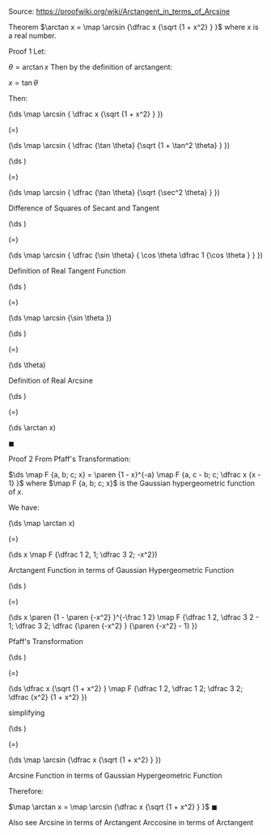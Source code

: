 # 

Source: https://proofwiki.org/wiki/Arctangent_in_terms_of_Arcsine



Theorem
$\arctan x = \map \arcsin {\dfrac x {\sqrt {1 + x^2} } }$
where $x$ is a real number.


Proof 1
Let: 

$\theta = \arctan x$
Then by the definition of arctangent:

$x = \tan \theta$

Then: 














\(\ds \map \arcsin { \dfrac x {\sqrt {1 + x^2} }  }\)

\(=\)







\(\ds \map \arcsin { \dfrac {\tan \theta} {\sqrt {1 + \tan^2 \theta} }  }\)




















\(\ds \)

\(=\)







\(\ds \map \arcsin { \dfrac {\tan \theta} {\sqrt {\sec^2 \theta} }  }\)





Difference of Squares of Secant and Tangent














\(\ds \)

\(=\)







\(\ds \map \arcsin { \dfrac {\sin \theta} { \cos \theta \dfrac 1 {\cos \theta } }  }\)





Definition of Real Tangent Function














\(\ds \)

\(=\)







\(\ds \map \arcsin {\sin \theta }\)




















\(\ds \)

\(=\)







\(\ds \theta\)





Definition of Real Arcsine














\(\ds \)

\(=\)







\(\ds \arctan x\)









$\blacksquare$


Proof 2
From Pfaff's Transformation:

$\ds \map F {a, b; c; x} = \paren {1 - x}^{-a} \map F {a, c - b; c; \dfrac x {x - 1} }$
where $\map F {a, b; c; x}$ is the Gaussian hypergeometric function of $x$.

We have:














\(\ds \map \arctan x\)

\(=\)







\(\ds x \map F {\dfrac 1 2, 1; \dfrac 3 2; -x^2}\)





Arctangent Function in terms of Gaussian Hypergeometric Function














\(\ds \)

\(=\)







\(\ds x \paren {1 - \paren {-x^2} }^{-\frac 1 2} \map F {\dfrac 1 2, \dfrac 3 2 - 1; \dfrac 3 2; \dfrac {\paren {-x^2} } {\paren {-x^2} - 1} }\)





Pfaff's Transformation














\(\ds \)

\(=\)







\(\ds \dfrac x {\sqrt {1 + x^2} } \map F {\dfrac 1 2, \dfrac 1 2; \dfrac 3 2; \dfrac {x^2} {1 + x^2} }\)





simplifying














\(\ds \)

\(=\)







\(\ds \map \arcsin {\dfrac x {\sqrt {1 + x^2} }  }\)





Arcsine Function in terms of Gaussian Hypergeometric Function




Therefore:

$\map \arctan x = \map \arcsin {\dfrac x {\sqrt {1 + x^2} } }$
$\blacksquare$


Also see
Arcsine in terms of Arctangent
Arccosine in terms of Arctangent




